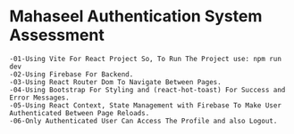 # Mahaseel Authentication System Assessment

    -01-Using Vite For React Project So, To Run The Project use: npm run dev
    -02-Using Firebase For Backend.
    -03-Using React Router Dom To Navigate Between Pages.
    -04-Using Bootstrap For Styling and (react-hot-toast) For Success and Error Messages.
    -05-Using React Context, State Management with Firebase To Make User Authenticated Between Page Reloads.
    -06-Only Authenticated User Can Access The Profile and also Logout.
